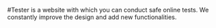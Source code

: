 #Tester is a website with which you can conduct safe online tests. We constantly improve the design and add new functionalities.

